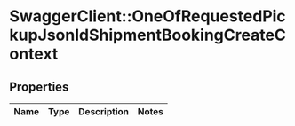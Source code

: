 # SwaggerClient::OneOfRequestedPickupJsonldShipmentBookingCreateContext

## Properties
Name | Type | Description | Notes
------------ | ------------- | ------------- | -------------

